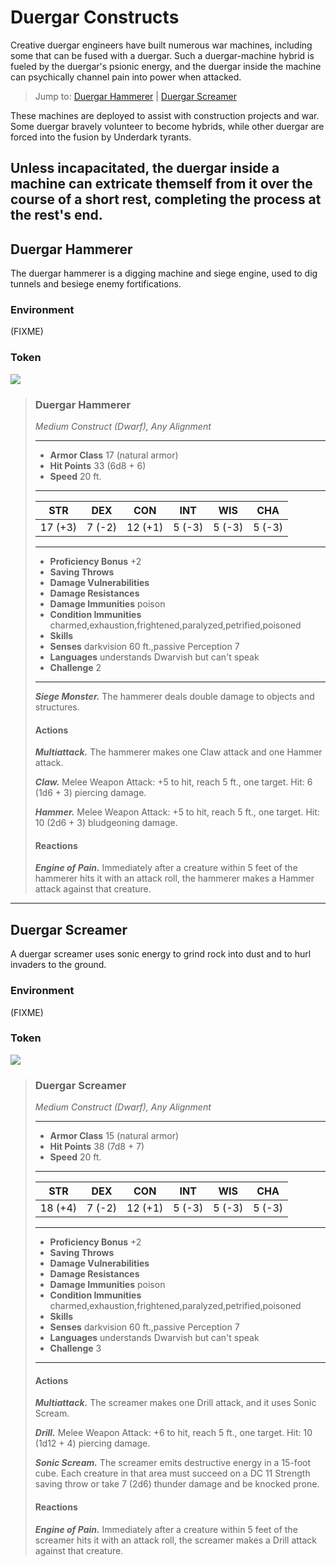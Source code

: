 # Duergar Constructs
Creative duergar engineers have built numerous war machines, including some that can be fused with a duergar. Such a duergar-machine hybrid is fueled by the duergar's psionic energy, and the duergar inside the machine can psychically channel pain into power when attacked.

> Jump to: [Duergar Hammerer](DuergarConstructs.md#duergar-hammerer) | [Duergar Screamer](DuergarConstructs.md#duergar-screamer)

These machines are deployed to assist with construction projects and war. Some duergar bravely volunteer to become hybrids, while other duergar are forced into the fusion by Underdark tyrants.

Unless incapacitated, the duergar inside a machine can extricate themself from it over the course of a short rest, completing the process at the rest's end.
---

## Duergar Hammerer
The duergar hammerer is a digging machine and siege engine, used to dig tunnels and besiege enemy fortifications.

### Environment
(FIXME)

### Token
![](DuergarHammerer-Token.png)

>### Duergar Hammerer
>*Medium Construct (Dwarf), Any Alignment*
>___
>- **Armor Class** 17 (natural armor)
>- **Hit Points** 33 (6d8 + 6)
>- **Speed** 20 ft.
>___
>|**STR**|**DEX**|**CON**|**INT**|**WIS**|**CHA**|
>|:---:|:---:|:---:|:---:|:---:|:---:|
>|17 (+3)|7 (-2)|12 (+1)|5 (-3)|5 (-3)|5 (-3)|
>
>___
>- **Proficiency Bonus** +2
>- **Saving Throws** 
>- **Damage Vulnerabilities** 
>- **Damage Resistances** 
>- **Damage Immunities** poison
>- **Condition Immunities** charmed,exhaustion,frightened,paralyzed,petrified,poisoned
>- **Skills** 
>- **Senses** darkvision 60 ft.,passive Perception 7
>- **Languages** understands Dwarvish but can't speak
>- **Challenge** 2
>___
>***Siege Monster.*** The hammerer deals double damage to objects and structures.
>
>#### Actions
>***Multiattack.*** The hammerer makes one Claw attack and one Hammer attack.
>
>***Claw.*** Melee Weapon Attack: +5 to hit, reach 5 ft., one target. Hit: 6 (1d6 + 3) piercing damage.
>
>***Hammer.*** Melee Weapon Attack: +5 to hit, reach 5 ft., one target. Hit: 10 (2d6 + 3) bludgeoning damage.
>
>#### Reactions
>***Engine of Pain.*** Immediately after a creature within 5 feet of the hammerer hits it with an attack roll, the hammerer makes a Hammer attack against that creature.
>

---

## Duergar Screamer
A duergar screamer uses sonic energy to grind rock into dust and to hurl invaders to the ground.

### Environment
(FIXME)

### Token
![](DuergarScreamer-Token.png)

>### Duergar Screamer
>*Medium Construct (Dwarf), Any Alignment*
>___
>- **Armor Class** 15 (natural armor)
>- **Hit Points** 38 (7d8 + 7)
>- **Speed** 20 ft.
>___
>|**STR**|**DEX**|**CON**|**INT**|**WIS**|**CHA**|
>|:---:|:---:|:---:|:---:|:---:|:---:|
>|18 (+4)|7 (-2)|12 (+1)|5 (-3)|5 (-3)|5 (-3)|
>
>___
>- **Proficiency Bonus** +2
>- **Saving Throws** 
>- **Damage Vulnerabilities** 
>- **Damage Resistances** 
>- **Damage Immunities** poison
>- **Condition Immunities** charmed,exhaustion,frightened,paralyzed,petrified,poisoned
>- **Skills** 
>- **Senses** darkvision 60 ft.,passive Perception 7
>- **Languages** understands Dwarvish but can't speak
>- **Challenge** 3
>___
>#### Actions
>***Multiattack.*** The screamer makes one Drill attack, and it uses Sonic Scream.
>
>***Drill.*** Melee Weapon Attack: +6 to hit, reach 5 ft., one target. Hit: 10 (1d12 + 4) piercing damage.
>
>***Sonic Scream.*** The screamer emits destructive energy in a 15-foot cube. Each creature in that area must succeed on a DC 11 Strength saving throw or take 7 (2d6) thunder damage and be knocked prone.
>
>#### Reactions
>***Engine of Pain.*** Immediately after a creature within 5 feet of the screamer hits it with an attack roll, the screamer makes a Drill attack against that creature.
>

